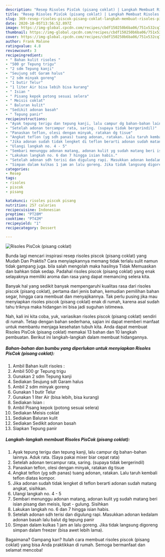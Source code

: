 ```yaml
---
description: "Resep Risoles PisCok (pisang coklat) | Langkah Membuat Risoles PisCok (pisang coklat) Yang Sempurna"
title: "Resep Risoles PisCok (pisang coklat) | Langkah Membuat Risoles PisCok (pisang coklat) Yang Sempurna"
slug: 369-resep-risoles-piscok-pisang-coklat-langkah-membuat-risoles-piscok-pisang-coklat-yang-sempurna
date: 2020-10-05T13:56:52.897Z
image: https://img-global.cpcdn.com/recipes/cbdf150250b6ba06/751x532cq70/risoles-piscok-pisang-coklat-foto-resep-utama.jpg
thumbnail: https://img-global.cpcdn.com/recipes/cbdf150250b6ba06/751x532cq70/risoles-piscok-pisang-coklat-foto-resep-utama.jpg
cover: https://img-global.cpcdn.com/recipes/cbdf150250b6ba06/751x532cq70/risoles-piscok-pisang-coklat-foto-resep-utama.jpg
author: Frank Malone
ratingvalue: 4.8
reviewcount: 3
recipeingredient:
- " Bahan kulit risoles "
- "500 gr Tepung trigu"
- "2 sdm Tepung kanji"
- "Seujung sdt Garam halus"
- "2 sdm minyak goreng"
- "1 butir Telur"
- "1 liter Air bisa lebih bisa kurang"
- " Isian "
- " Pisang kepok potong sesuai selera"
- " Meisis coklat"
- " Baluran kulit"
- "Sedikit adonan basah"
- " Tepung panir"
recipeinstructions:
- "Ayak tepung terigu dan tepung kanji, lalu campur dg bahan-bahan lainnya. Aduk rata. (Saya pakai mixer biar cepat rata)"
- "Setelah adonan tercampur rata, saring. (supaya tidak bergerindil)"
- "Panaskan teflon, olesi dengan minyak, ratakan dg tisue"
- "Angkat teflon (yg sdh panas) tuang adonan, ratakan. Lalu taruh kembali teflon diatas kompor."
- "Jika adonan sudah tidak lengket di teflon berarti adonan sudah matang angkat, sisihkan."
- "Ulangi langkah no. 4 - 5"
- "Sembari menunggu adonan matang, adonan kulit yg sudah matang beri isian pisang dan meisis, lipat - gulung. Sisihkan"
- "Lakukan langkah no. 6 dan 7 hingga isian habis."
- "Setelah adonan sdh terisi dan digulung rapi. Masukkan adonan kedalam adonan basah lalu balut dg tepung panir"
- "Simpan dalam kulkas 1 jam an lalu goreng. Jika tidak langsung digoreng simpan dalam freezer (bisa awet lebih lama)."
categories:
- Resep
tags:
- risoles
- piscok
- pisang

katakunci: risoles piscok pisang 
nutrition: 257 calories
recipecuisine: Indonesian
preptime: "PT28M"
cooktime: "PT42M"
recipeyield: "1"
recipecategory: Dessert

---
```



![Risoles PisCok (pisang coklat)](https://img-global.cpcdn.com/recipes/cbdf150250b6ba06/751x532cq70/risoles-piscok-pisang-coklat-foto-resep-utama.jpg)

Bunda lagi mencari inspirasi resep risoles piscok (pisang coklat) yang Mudah Dan Praktis? Cara menyiapkannya memang tidak terlalu sulit namun tidak gampang juga. bila salah mengolah maka hasilnya Tidak Memuaskan dan bahkan tidak sedap. Padahal risoles piscok (pisang coklat) yang enak selayaknya memiliki aroma dan rasa yang dapat memancing selera kita.

Banyak hal yang sedikit banyak mempengaruhi kualitas rasa dari risoles piscok (pisang coklat), pertama dari jenis bahan, kemudian pemilihan bahan segar, hingga cara membuat dan menyajikannya. Tak perlu pusing jika mau menyiapkan risoles piscok (pisang coklat) enak di rumah, karena asal sudah tahu triknya maka hidangan ini bisa jadi suguhan istimewa.




Nah, kali ini kita coba, yuk, variasikan risoles piscok (pisang coklat) sendiri di rumah. Tetap dengan bahan sederhana, sajian ini dapat memberi manfaat untuk membantu menjaga kesehatan tubuh kita. Anda dapat membuat Risoles PisCok (pisang coklat) memakai 13 bahan dan 10 langkah pembuatan. Berikut ini langkah-langkah dalam membuat hidangannya.

<!--inarticleads1-->

##### Bahan-bahan dan bumbu yang diperlukan untuk menyiapkan Risoles PisCok (pisang coklat):

1. Ambil  Bahan kulit risoles :
1. Ambil 500 gr Tepung trigu
1. Gunakan 2 sdm Tepung kanji
1. Sediakan Seujung sdt Garam halus
1. Ambil 2 sdm minyak goreng
1. Gunakan 1 butir Telur
1. Gunakan 1 liter Air (bisa lebih, bisa kurang)
1. Sediakan  Isian :
1. Ambil  Pisang kepok (potong sesuai selera)
1. Sediakan  Meisis coklat
1. Sediakan  Baluran kulit
1. Sediakan Sedikit adonan basah
1. Siapkan  Tepung panir




<!--inarticleads2-->

##### Langkah-langkah membuat Risoles PisCok (pisang coklat):

1. Ayak tepung terigu dan tepung kanji, lalu campur dg bahan-bahan lainnya. Aduk rata. (Saya pakai mixer biar cepat rata)
1. Setelah adonan tercampur rata, saring. (supaya tidak bergerindil)
1. Panaskan teflon, olesi dengan minyak, ratakan dg tisue
1. Angkat teflon (yg sdh panas) tuang adonan, ratakan. Lalu taruh kembali teflon diatas kompor.
1. Jika adonan sudah tidak lengket di teflon berarti adonan sudah matang angkat, sisihkan.
1. Ulangi langkah no. 4 - 5
1. Sembari menunggu adonan matang, adonan kulit yg sudah matang beri isian pisang dan meisis, lipat - gulung. Sisihkan
1. Lakukan langkah no. 6 dan 7 hingga isian habis.
1. Setelah adonan sdh terisi dan digulung rapi. Masukkan adonan kedalam adonan basah lalu balut dg tepung panir
1. Simpan dalam kulkas 1 jam an lalu goreng. Jika tidak langsung digoreng simpan dalam freezer (bisa awet lebih lama).




Bagaimana? Gampang kan? Itulah cara membuat risoles piscok (pisang coklat) yang bisa Anda praktikkan di rumah. Semoga bermanfaat dan selamat mencoba!

